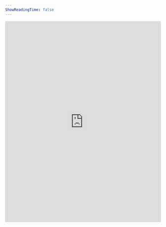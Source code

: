 ```yaml
---
ShowReadingTime: false
---
```


<iframe width="540" height="650" src="https://53ec45e4.sibforms.com/serve/MUIEAPWb56hLpP7Etn6wDJkEJIAYvTSLht1fYIasQUVkpnKz7rxDX7WHN1i923eF2ShxorH8tSAcVJeDaCAzVziu6pcBYYlRfoRjby6hQeds8yDcjDkYXixccZfWWuxs-Jv6T2QS9bn8G_KITGiuUwgjpP6LqmkR5V8JeLKiaR3ilcvcMFU3GTqkGHsf1ySkof1H_ZvommUN-J4q" frameborder="0" scrolling="auto" allowfullscreen style="display: block;margin-left: auto;margin-right: auto;max-width: 100%;"></iframe>
